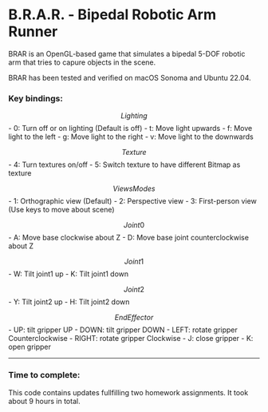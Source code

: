 # B.R.A.R. - Bipedal Robotic Arm Runner

BRAR is an OpenGL-based game that simulates a bipedal 5-DOF robotic arm that tries to capure objects in the scene. 

BRAR has been tested and verified on macOS Sonoma and Ubuntu 22.04.

### Key bindings:
$$ Lighting $$
    - 0: Turn off or on lighting (Default is off)
    - t: Move light upwards
    - f: Move light to the left
    - g: Move light to the right
    - v: Move light to the downwards

$$ Texture $$
    - 4: Turn textures on/off
    - 5: Switch texture to have different Bitmap as texture

$$ Views Modes $$
    - 1: Orthographic view (Default)
    - 2: Perspective view
    - 3: First-person view (Use keys to move about scene)

$$ Joint 0 $$
    - A: Move base clockwise about Z
    - D: Move base joint counterclockwise about Z

$$ Joint 1 $$
    - W: Tilt joint1 up
    - K: Tilt joint1 down

$$ Joint 2 $$
    - Y: Tilt joint2 up
    - H: Tilt joint2 down

$$ End Effector $$
    - UP: tilt gripper UP
    - DOWN: tilt gripper DOWN
    - LEFT: rotate gripper Counterclockwise
    - RIGHT: rotate gripper Clockwise
    - J: close gripper
    - K: open gripper

--- 


### Time to complete:
This code contains updates fullfilling two homework assignments. It took about 9 hours in total.